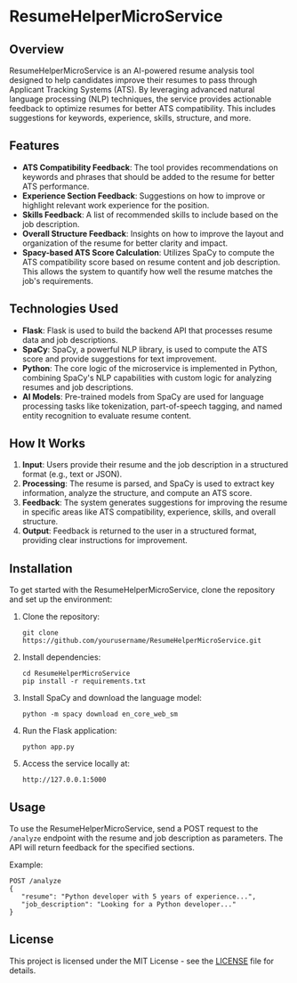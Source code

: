 
# ResumeHelperMicroService

## Overview
ResumeHelperMicroService is an AI-powered resume analysis tool designed to help candidates improve their resumes to pass through Applicant Tracking Systems (ATS). By leveraging advanced natural language processing (NLP) techniques, the service provides actionable feedback to optimize resumes for better ATS compatibility. This includes suggestions for keywords, experience, skills, structure, and more.

## Features
- **ATS Compatibility Feedback**: The tool provides recommendations on keywords and phrases that should be added to the resume for better ATS performance.
- **Experience Section Feedback**: Suggestions on how to improve or highlight relevant work experience for the position.
- **Skills Feedback**: A list of recommended skills to include based on the job description.
- **Overall Structure Feedback**: Insights on how to improve the layout and organization of the resume for better clarity and impact.
- **Spacy-based ATS Score Calculation**: Utilizes SpaCy to compute the ATS compatibility score based on resume content and job description. This allows the system to quantify how well the resume matches the job's requirements.

## Technologies Used
- **Flask**: Flask is used to build the backend API that processes resume data and job descriptions.
- **SpaCy**: SpaCy, a powerful NLP library, is used to compute the ATS score and provide suggestions for text improvement.
- **Python**: The core logic of the microservice is implemented in Python, combining SpaCy's NLP capabilities with custom logic for analyzing resumes and job descriptions.
- **AI Models**: Pre-trained models from SpaCy are used for language processing tasks like tokenization, part-of-speech tagging, and named entity recognition to evaluate resume content.

## How It Works
1. **Input**: Users provide their resume and the job description in a structured format (e.g., text or JSON).
2. **Processing**: The resume is parsed, and SpaCy is used to extract key information, analyze the structure, and compute an ATS score.
3. **Feedback**: The system generates suggestions for improving the resume in specific areas like ATS compatibility, experience, skills, and overall structure.
4. **Output**: Feedback is returned to the user in a structured format, providing clear instructions for improvement.

## Installation

To get started with the ResumeHelperMicroService, clone the repository and set up the environment:

1. Clone the repository:
   ```
   git clone https://github.com/yourusername/ResumeHelperMicroService.git
   ```

2. Install dependencies:
   ```
   cd ResumeHelperMicroService
   pip install -r requirements.txt
   ```

3. Install SpaCy and download the language model:
   ```
   python -m spacy download en_core_web_sm
   ```

4. Run the Flask application:
   ```
   python app.py
   ```

5. Access the service locally at:
   ```
   http://127.0.0.1:5000
   ```

## Usage

To use the ResumeHelperMicroService, send a POST request to the `/analyze` endpoint with the resume and job description as parameters. The API will return feedback for the specified sections.

Example:
```
POST /analyze
{
   "resume": "Python developer with 5 years of experience...",
   "job_description": "Looking for a Python developer..."
}
```

## License
This project is licensed under the MIT License - see the [LICENSE](LICENSE) file for details.
